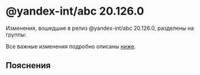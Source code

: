 # @yandex-int/abc 20.126.0

<!-- ЧЕЛОВЕЧЕСКОЕ ВСТУПЛЕНИЕ -->

Изменения, вошедшие в релиз @yandex-int/abc 20.126.0, разделены на группы:

Все важные изменения подробно описаны [ниже](#Пояснения).

## Пояснения

